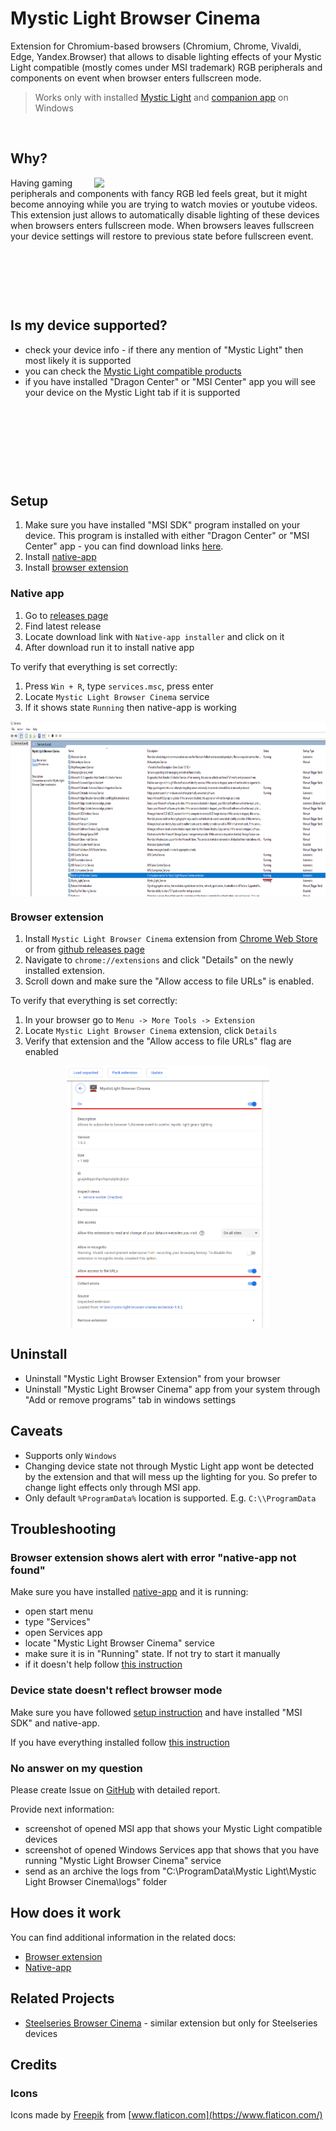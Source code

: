 # Mystic Light Browser Cinema

Extension for Chromium-based browsers (Chromium, Chrome, Vivaldi, Edge, Yandex.Browser) that allows to disable lighting effects of your Mystic Light compatible (mostly comes under MSI trademark) RGB peripherals and components on event when browser enters fullscreen mode.

> Works only with installed [Mystic Light](https://www.msi.com/Landing/mystic-light-rgb-gaming-pc/mystic-light) and [companion app](#native-app) on Windows

&nbsp;

## Why?

<img align="right" width="370" src="./assets/demonstration.gif">

Having gaming peripherals and components with fancy RGB led feels great, but it might become annoying while you are trying to watch movies or youtube videos. This extension just allows to automatically disable lighting of these devices when browsers enters fullscreen mode. When browsers leaves fullscreen your device settings will restore to previous state before fullscreen event.

&nbsp;

&nbsp;

&nbsp;

## Is my device supported?

- check your device info - if there any mention of "Mystic Light" then most likely it is supported
- you can check the [Mystic Light compatible products](https://www.msi.com/Landing/mystic-light-rgb-gaming-pc/compatible-products)
- if you have installed "Dragon Center" or "MSI Center" app you will see your device on the Mystic Light tab if it is supported

&nbsp;

&nbsp;

&nbsp;

&nbsp;

## Setup

1. Make sure you have installed "MSI SDK" program installed on your device. This program is installed with either "Dragon Center" or "MSI Center" app - you can find download links [here](https://www.msi.com/Landing/mystic-light-rgb-gaming-pc/download).
2. Install [native-app](#native-app)
3. Install [browser extension](#browser-extension)

### Native app

1. Go to [releases page](https://github.com/meskill/mystic-light-browser-cinema/releases)
2. Find latest release
3. Locate download link with `Native-app installer` and click on it
4. After download run it to install native app

To verify that everything is set correctly:
1. Press `Win + R`, type `services.msc`, press enter
2. Locate `Mystic Light Browser Cinema` service
3. If it shows state `Running` then native-app is working


<p align="center">
  <img align="center" height="280" src="./assets/running-service.png">
</p>

### Browser extension

1. Install `Mystic Light Browser Cinema` extension from [Chrome Web Store](https://chrome.google.com/webstore/detail/mystic-light-browser-cine/gdpnjcddcajojjckihckodnehnjghbcp) or from [github releases page](https://github.com/meskill/mystic-light-browser-cinema/releases)
2. Navigate to `chrome://extensions` and click "Details" on the newly installed extension.
3. Scroll down and make sure the "Allow access to file URLs" is enabled.

To verify that everything is set correctly:
1. In your browser go to `Menu -> More Tools -> Extension`
2. Locate `Mystic Light Browser Cinema` extension, click `Details`
3. Verify that extension and the "Allow access to file URLs" flag are enabled

<p align="center">
  <img align="center" height="420" src="./assets/extension-settings.png">
</p>


## Uninstall

- Uninstall "Mystic Light Browser Extension" from your browser
- Uninstall "Mystic Light Browser Cinema" app from your system through "Add or remove programs" tab in windows settings


## Caveats

- Supports only `Windows`
- Changing device state not through Mystic Light app wont be detected by the extension and that will mess up the lighting for you. So prefer to change light effects only through MSI app.
- Only default `%ProgramData%` location is supported. E.g. `C:\\ProgramData`

## Troubleshooting

### Browser extension shows alert with error "native-app not found"

Make sure you have installed [native-app](#native-app) and it is running:
- open start menu
- type "Services"
- open Services app
- locate "Mystic Light Browser Cinema" service
- make sure it is in "Running" state. If not try to start it manually
- if it doesn't help follow [this instruction](#no-answer-on-my-question)

### Device state doesn't reflect browser mode

Make sure you have followed [setup instruction](#setup) and have installed "MSI SDK" and native-app.

If you have everything installed follow [this instruction](#no-answer-on-my-question)

### No answer on my question

Please create Issue on [GitHub](https://github.com/meskill/mystic-light-browser-cinema/issues) with detailed report.

Provide next information:
- screenshot of opened MSI app that shows your Mystic Light compatible devices
- screenshot of opened Windows Services app that shows that you have running "Mystic Light Browser Cinema" service
- send as an archive the logs from "C:\ProgramData\Mystic Light\Mystic Light Browser Cinema\logs" folder

## How does it work

You can find additional information in the related docs:

- [Browser extension](./chrome-extension/README.md)
- [Native-app](./native-app/README.md)

## Related Projects

- [Steelseries Browser Cinema](https://github.com/meskill/steelseries-browser-cinema) - similar extension but only for Steelseries devices

## Credits

### Icons

Icons made by [Freepik](https://www.freepik.com) from [www.flaticon.com](https://www.flaticon.com/)